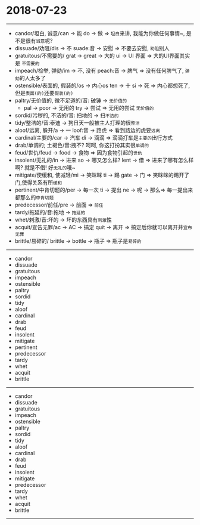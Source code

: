 # 2018-07-23

---

- candor/坦白, 诚意/can -> 能 do -> 做 => `坦白`来讲, 我能为你做任何事情~, 是不是很有`诚意`呢?
- dissuade/劝阻/dis -> 不 suade:音 -> 安慰 => 不要去安慰, `劝阻`别人
- gratuitous/不需要的/ grat -> great -> 大的 ui -> UI 界面 => 大的UI界面其实是 `不需要的`
- impeach/检举, 弹劾/im -> 不, 没有 peach:音 -> 脾气 => 没有任何脾气了, `弹劾`的人太多了
- ostensible/表面的, 假装的/os -> 内心os ten -> 十 si -> 死 => 内心都想死了,但是`表面(的)`还要`假装(的)`
- paltry/无价值的, 微不足道的/音: 破锤 -> `无价值的`
    - pal -> poor -> 无用的 try -> 尝试 => 无用的尝试 `无价值的`
- sordid/污秽的, 不洁的/音: 扫地的 -> 扫`不洁的`
- tidy/整洁的/音:泰迪 -> 狗日天一般被主人打理的很`整洁`
- aloof/远离, 躲开/a -> 一 loof:音 -> 路虎 => 看到路边的虎要`远离`
- cardinal/主要的/car -> 汽车 di -> 滴滴 => 滴滴打车是`主要的`出行方式
- drab/单调的; 土褐色/音:拽不? 呵呵, 你这打扮其实很`单调的`
- feud/世仇/feud -> food -> 食物 => 因为食物引起的`世仇`
- insolent/无礼的/in -> 进来 so -> 哪又怎么样? lent -> 借 => 进来了哪有怎么样啊? 就是不借! 好`无礼的`哦~
- mitigate/使缓和, 使减轻/mi -> 笑眯眯 ti -> 踢 gate -> 门 => 笑眯眯的踢开了门,使得关系有所`缓和`
- pertinent/中肯切题的/per -> 每一次 ti -> 提出 ne -> 呢 -> 那么=> 每一提出来都那么的`中肯切题`
- predecessor/前任/pre -> 前面 => `前任`
- tardy/拖延的/音:拖地 -> `拖延的`
- whet/刺激/音:坏的 -> 坏的东西具有`刺激`性
- acquit/宣告无罪/ac -> AC -> 搞定 quit -> 离开 => 搞定后你就可以离开并`宣布无罪`
- brittle/易碎的/ brittle -> bottle -> 瓶子 => 瓶子是`易碎的`

---

- candor
- dissuade
- gratuitous
- impeach
- ostensible
- paltry
- sordid
- tidy
- aloof
- cardinal
- drab
- feud
- insolent
- mitigate
- pertinent
- predecessor
- tardy
- whet
- acquit
- brittle

---

- candor
- dissuade
- gratuitous
- impeach
- ostensible
- paltry
- sordid
- tidy
- aloof
- cardinal
- drab
- feud
- insolent
- mitigate
- predecessor
- tardy
- whet
- acquit
- brittle

---
